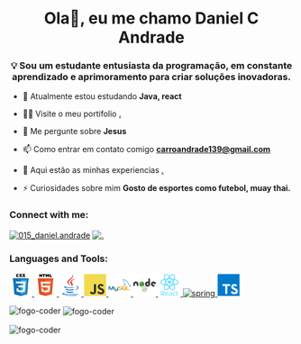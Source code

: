 <h1 align="center">Ola👋,  eu me chamo Daniel C Andrade</h1>
<h3 align="center">💡 Sou um estudante entusiasta da programação, em constante aprendizado e aprimoramento para criar soluções inovadoras.</h3>

- 🌱 Atualmente estou estudando **Java, react**

- 👨‍💻 Visite o meu portifolio [.](.)

- 💬 Me pergunte sobre **Jesus**

- 📫 Como entrar em contato comigo **carroandrade139@gmail.com**

- 📄 Aqui estão as minhas experiencias [.](.)

- ⚡ Curiosidades sobre mim **Gosto de esportes como futebol, muay thai.**

<h3 align="left">Connect with me:</h3>
<p align="left">
<a href="https://instagram.com/015_daniel.andrade" target="blank"><img align="center" src="https://raw.githubusercontent.com/rahuldkjain/github-profile-readme-generator/master/src/images/icons/Social/instagram.svg" alt="015_daniel.andrade" height="30" width="40" /></a>
<a href="https://www.youtube.com/c/." target="blank"><img align="center" src="https://raw.githubusercontent.com/rahuldkjain/github-profile-readme-generator/master/src/images/icons/Social/youtube.svg" alt="." height="30" width="40" /></a>
</p>

<h3 align="left">Languages and Tools:</h3>
<p align="left"> <a href="https://www.w3schools.com/css/" target="_blank" rel="noreferrer"> <img src="https://raw.githubusercontent.com/devicons/devicon/master/icons/css3/css3-original-wordmark.svg" alt="css3" width="40" height="40"/> </a> <a href="https://www.w3.org/html/" target="_blank" rel="noreferrer"> <img src="https://raw.githubusercontent.com/devicons/devicon/master/icons/html5/html5-original-wordmark.svg" alt="html5" width="40" height="40"/> </a> <a href="https://www.java.com" target="_blank" rel="noreferrer"> <img src="https://raw.githubusercontent.com/devicons/devicon/master/icons/java/java-original.svg" alt="java" width="40" height="40"/> </a> <a href="https://developer.mozilla.org/en-US/docs/Web/JavaScript" target="_blank" rel="noreferrer"> <img src="https://raw.githubusercontent.com/devicons/devicon/master/icons/javascript/javascript-original.svg" alt="javascript" width="40" height="40"/> </a> <a href="https://www.mysql.com/" target="_blank" rel="noreferrer"> <img src="https://raw.githubusercontent.com/devicons/devicon/master/icons/mysql/mysql-original-wordmark.svg" alt="mysql" width="40" height="40"/> </a> <a href="https://nodejs.org" target="_blank" rel="noreferrer"> <img src="https://raw.githubusercontent.com/devicons/devicon/master/icons/nodejs/nodejs-original-wordmark.svg" alt="nodejs" width="40" height="40"/> </a> <a href="https://reactjs.org/" target="_blank" rel="noreferrer"> <img src="https://raw.githubusercontent.com/devicons/devicon/master/icons/react/react-original-wordmark.svg" alt="react" width="40" height="40"/> </a> <a href="https://spring.io/" target="_blank" rel="noreferrer"> <img src="https://www.vectorlogo.zone/logos/springio/springio-icon.svg" alt="spring" width="40" height="40"/> </a> <a href="https://www.typescriptlang.org/" target="_blank" rel="noreferrer"> <img src="https://raw.githubusercontent.com/devicons/devicon/master/icons/typescript/typescript-original.svg" alt="typescript" width="40" height="40"/> </a> </p>

<p><img align="left" src="https://github-readme-stats.vercel.app/api/top-langs?username=fogo-coder&show_icons=true&locale=en&layout=compact" alt="fogo-coder" /></p>

<p>&nbsp;<img align="center" src="https://github-readme-stats.vercel.app/api?username=fogo-coder&show_icons=true&locale=en" alt="fogo-coder" /></p>

<p><img align="center" src="https://github-readme-streak-stats.herokuapp.com/?user=fogo-coder&" alt="fogo-coder" /></p>
